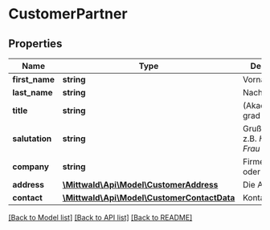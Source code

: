 # CustomerPartner

## Properties
Name | Type | Description | Notes
------------ | ------------- | ------------- | -------------
**first_name** | **string** | Vorname | 
**last_name** | **string** | Nachname | 
**title** | **string** | (Akademischer) grad | [optional] 
**salutation** | **string** | Grußformel, z.B. *Herr* oder *Frau* | 
**company** | **string** | Firmenname, oder &#x60;null&#x60; | [optional] 
**address** | [**\Mittwald\Api\Model\CustomerAddress**](CustomerAddress.md) | Die Adresse | 
**contact** | [**\Mittwald\Api\Model\CustomerContactData**](CustomerContactData.md) | Kontaktdaten | 

[[Back to Model list]](../README.md#documentation-for-models) [[Back to API list]](../README.md#documentation-for-api-endpoints) [[Back to README]](../README.md)


